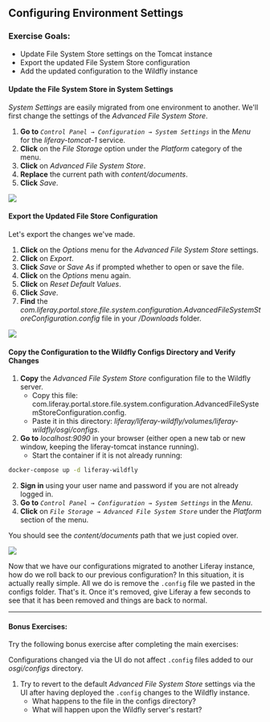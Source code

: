## Configuring Environment Settings

<div class="ahead">
	<h3>Exercise Goals:</h3>
		<ul>
			<li>Update File System Store settings on the Tomcat instance</li>
			<li>Export the updated File System Store configuration</li>
			<li>Add the updated configuration to the Wildfly instance</li>
		</ul>
</div>


#### Update the File System Store in System Settings

*System Settings* are easily migrated from one environment to another. We'll first change the settings of the *Advanced File System Store*.

1. **Go to** _`Control Panel → Configuration → System Settings`_ in the *Menu* for the _liferay-tomcat-1_ service.
2. **Click** on  the _File Storage_ option under the _Platform_ category of the menu.
3. **Click** on _Advanced File System Store_.
4. **Replace** the current path with *content/documents*.
5. **Click** *Save*.

<img src="../images/chapter-2/file-system-store.png" style="max-width: 100%">

#### Export the Updated File Store Configuration

Let's export the changes we've made.

1. **Click** on the *Options* menu for the _Advanced File System Store_ settings.
2. **Click** on *Export*.
3. **Click** *Save* or *Save As* if prompted whether to open or save the file.
1. **Click** on the *Options* menu again.
2. **Click** on *Reset Default Values*.
2. **Click** _Save_.
5. **Find** the *com.liferay.portal.store.file.system.configuration.AdvancedFileSystemStoreConfiguration.config* file in your */Downloads* folder.

<img src="../images/chapter-2/export-all.png" style="max-width: 100%">

#### Copy the Configuration to the Wildfly Configs Directory and Verify Changes

1. **Copy** the *Advanced File System Store* configuration file to the Wildfly server.
	- Copy this file: com.liferay.portal.store.file.system.configuration.AdvancedFileSystemStoreConfiguration.config.
	- Paste it in this directory:
	_liferay/liferay-wildfly/volumes/liferay-wildfly/osgi/configs_.
1. **Go to** _localhost:9090_ in your browser (either open a new tab or new window, keeping the liferay-tomcat instance running).
	- Start the container if it is not already running:
```bash
docker-compose up -d liferay-wildfly
```
2. **Sign in** using your user name and password if you are not already logged in.
3. **Go to** _`Control Panel → Configuration → System Settings`_ in the *Menu*.
4. **Click** on _`File Storage → Advanced File System Store`_ under the _Platform_ section of the menu.

You should see the _content/documents_ path that we just copied over. 

<img src="../images/chapter-2/advanced-files.png" style="max-width: 70%">

Now that we have our configurations migrated to another Liferay instance, how do we roll back to our previous configuration? In this situation, it is actually really simple. All we do is remove the `.config` file we pasted in the configs folder. That's it. Once it's removed, give Liferay a few seconds to see that it has been removed and things are back to normal.

---

#### Bonus Exercises: 

Try the following bonus exercise after completing the main exercises:

Configurations changed via the UI do not affect `.config` files added to our _osgi/configs_ directory.

1. Try to revert to the default _Advanced File System Store_ settings via the UI after having deployed the `.config` changes to the Wildfly instance.
	- What happens to the file in the configs directory?
	- What will happen upon the Wildfly server's restart?
	
